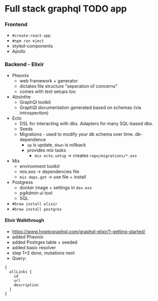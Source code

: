 # Full stack graphql TODO app

### Frontend
- `#create-react-app`
- `#npm run eject`
- styled-components
- Apollo

### Backend - Elixir
- Pheonix 
  - web framework + generator
  - dictates file structure "seperation of concerns"
  - comes with test setups too
- Absinthe 
  - GraphQl toolkit
  - GraphQl documentation generated based on schemas (via introspection)
- Ecto 
  - DSL for interacting with dbs. Adapters for many SQL-based dbs.
  - Seeds
  - Migrations - used to modify your db schema over time. db-dependence
    - `up` is update, `down` is rollback
    - provides mix tasks
      - `mix ecto.setup` -> creates `repo/migrations/*.exs`
- Mix 
  - environment toolkit
  - mix.exs -> dependencies file
  - `mix deps.get` -> use file + install
- Postgress 
  - docker image + settings in `dev.exs`
  - pgAdmin ui tool
  - SQL
- `#brew install elixir`
- `#brew install postgres`

#### Elixir Walkthrough
- https://www.howtographql.com/graphql-elixir/1-getting-started/
- added Pheonix
- added Postrges table + seeded
- added basic resolver
- step 1+2 done, mutations next
- Query:
```
{
  allLinks {
    id
    url
    description
  }
}
```